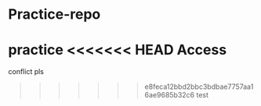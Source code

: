 
# Practice-repo
practice 
<<<<<<< HEAD
Access
=======
conflict pls
>>>>>>> e8feca12bbd2bbc3bdbae7757aa16ae9685b32c6
test
